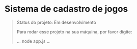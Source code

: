 <h1>Sistema de cadastro de jogos</h1>

> Status do projeto: Em desenvolvimento
>
> Para rodar esse projeto na sua máquina, por favor digite:
> 
> ...
> node app.js
> ...

